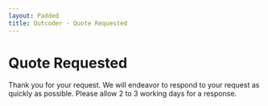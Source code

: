 ```yaml
---
layout: Padded
title: Outcoder - Quote Requested
---
```


# Quote Requested

Thank you for your request. We will endeavor to respond to your request as quickly as possible. Please allow 2 to 3 working days for a response.